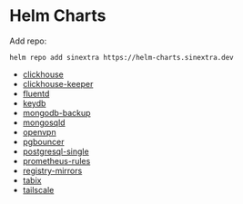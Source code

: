 # Helm Charts

Add repo:

```shell
helm repo add sinextra https://helm-charts.sinextra.dev
```

* [clickhouse](charts/clickhouse/)
* [clickhouse-keeper](charts/clickhouse-keeper/)
* [fluentd](charts/fluentd/)
* [keydb](charts/keydb/)
* [mongodb-backup](charts/mongodb-backup/)
* [mongosqld](charts/mongosqld/)
* [openvpn](charts/openvpn/)
* [pgbouncer](charts/pgbouncer/)
* [postgresql-single](charts/postgresql-single/)
* [prometheus-rules](charts/prometheus-rules/)
* [registry-mirrors](charts/registry-mirrors/)
* [tabix](charts/tabix/)
* [tailscale](charts/tailscale/)
